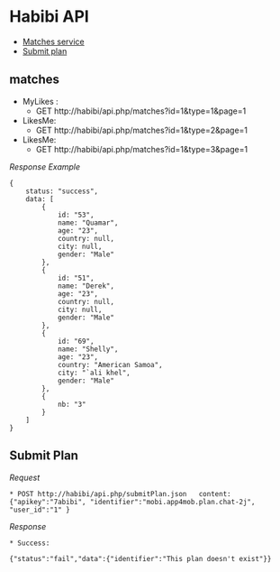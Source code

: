 Habibi API
===========================


* [Matches service](#matches)
* [Submit plan](#submit-plan)



## matches
* MyLikes :
    * GET http://habibi/api.php/matches?id=1&type=1&page=1
* LikesMe:
    * GET http://habibi/api.php/matches?id=1&type=2&page=1
* LikesMe:
    * GET http://habibi/api.php/matches?id=1&type=3&page=1
    
*Response Example*

    {
        status: "success",
        data: [
            {
                id: "53",
                name: "Quamar",
                age: "23",
                country: null,
                city: null,
                gender: "Male"
            },
            {
                id: "51",
                name: "Derek",
                age: "23",
                country: null,
                city: null,
                gender: "Male"
            },
            {
                id: "69",
                name: "Shelly",
                age: "23",
                country: "American Samoa",
                city: "`ali khel",
                gender: "Male"
            },
            {
                nb: "3"
            }
        ]
    }

## Submit Plan

*Request*

    * POST http://habibi/api.php/submitPlan.json   content:{"apikey":"7abibi", "identifier":"mobi.app4mob.plan.chat-2j", "user_id":"1" }

*Response*

    * Success:

    {"status":"fail","data":{"identifier":"This plan doesn't exist"}}    
